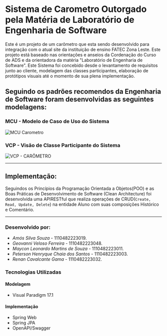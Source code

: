# Sistema de Carometro Outorgado pela Matéria de Laboratório de Engenharia de Software
Este é um projeto de um carômetro que esta sendo desenvolvido para integração com o atual site da instituição de ensino FATEC Zona Leste.
Este projeto está baseado nas orientações e anseios da Cordenação do Curso de ADS e da orientadora da matéria "Laboratório de Engenharia de Software".
Este Sistema foi concebido desde o levantamento de requisitos junto ao cliente, modelagem das classes participantes, elaboração de protótipos visuais até o momento de sua plena implementação.

## Seguindo os padrões recomendos da Engenharia de Software foram desenvolvidas as seguintes modelagens:
### MCU - Modelo de Caso de Uso do Sistema
![MCU Carometro](https://github.com/user-attachments/assets/6e77f5cf-7781-41d2-859c-0dbcdfe18878)

### VCP - Visão de Classe Participante do Sistema
![VCP - CARÔMETRO](https://github.com/user-attachments/assets/fabea83d-96b5-449a-8462-3f09905083ce)


---

## Implementação:
Seguindos os Princípios da Programação Orientada a Objetos(POO) e as Boas Práticas de Desenvolvimento de Software (Clean Architecture) foi desenvolvida uma
APIRESTful que realiza operações de CRUD(`Create, Read, Update, Delete`) na entidade Aluno com suas composições Histórico e Comentário.

---

### Desenvolvido por:
  - *Amós Silva Souza* - 1110482223019.
  - *Geovanni Veloso Ferreira* - 1110482223048.
  - *Maycon Leonardo Martins de Souza* - 1110482223011.
  - *Peterson Henryque Chaia dos Santos* - 1110482223003.
  - *Renan Cavalcante Gama* - 1110482223032.
    
### Tecnologias Utilizadas
#### Modelagem
  - Visual Paradigm 17.1
  
#### Implementação
  - Spring Web
  - Spring JPA
  - OpenAPI/Swagger

